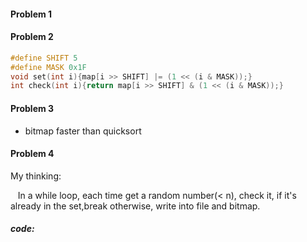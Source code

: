 #### Problem 1


#### Problem 2

```c
#define SHIFT 5
#define MASK 0x1F
void set(int i){map[i >> SHIFT] |= (1 << (i & MASK));}
int check(int i){return map[i >> SHIFT] & (1 << (i & MASK));}
```

#### Problem 3

- bitmap faster than quicksort


#### Problem 4

My thinking:

&nbsp;&nbsp; In a while loop, each time get a random number(< n), check it, if it's already in the set,break otherwise, write into file and bitmap.


##### code:

```c

```

